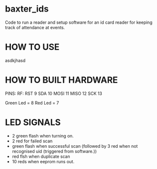 # baxter_ids
Code to run a reader and setup software for an id card reader for keeping track of attendance at events.

# HOW TO USE
asdkjhasd

# HOW TO BUILT HARDWARE
PINS:
RF:
RST 9 
SDA 10
MOSI 11
MISO 12
SCK 13

Green Led = 8
Red Led = 7

# LED SIGNALS
- 2 green flash when turning on.
- 2 red for failed scan
- green flash when successful scan (followed by 3 red when not recognised uid (triggered from software.))
- red flsh when duplicate scan
- 10 reds when eeprom runs out.